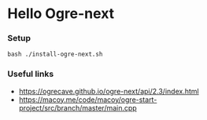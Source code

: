 # Hello Ogre-next

### Setup

```shell
bash ./install-ogre-next.sh
```

### Useful links

* https://ogrecave.github.io/ogre-next/api/2.3/index.html
* https://macoy.me/code/macoy/ogre-start-project/src/branch/master/main.cpp
